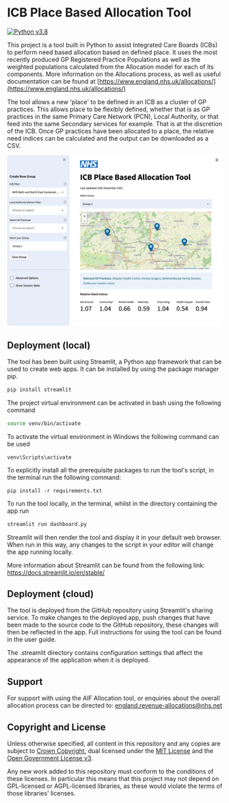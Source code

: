 # ICB Place Based Allocation Tool

[![Python v3.8](https://img.shields.io/badge/python-v3.8-blue.svg)](https://www.python.org/downloads/release/python-380/)

This project is a tool built in Python to assist Integrated Care Boards (ICBs) to perform need based allocation based on defined place. It uses the most recently produced GP Registered Practice Populations as well as the weighted populations calculated from the Allocation model for each of its components. More information on the Allocations process, as well as useful documentation can be found at [https://www.england.nhs.uk/allocations/](https://www.england.nhs.uk/allocations/)

The tool allows a new 'place' to be defined in an ICB as a cluster of GP practices. This allows place to be flexibly defined, whether that is as GP practices in the same Primary Care Network (PCN), Local Authority, or that feed into the same Secondary services for example. That is at the discretion of the ICB. Once GP practices have been allocated to a place, the relative need indices can be calculated and the output can be downloaded as a CSV.

![ICB Place Based Allocation Tool](/docs/screenshot-min.png?raw=true "ICB Place Based Allocation Tool")

## Deployment (local)

The tool has been built using Streamlit, a Python app framework that can be used to create web apps. It can be installed by using the package manager pip.

```bash
pip install streamlit
```

The project virtual environment can be activated in bash using the following command

```bash
source venv/bin/activate
```

To activate the virtual environment in Windows the following command can be used

```shell
venv\Scripts\activate
```

To explicitly install all the prerequisite packages to run the tool's script, in the terminal run the following command:

```shell
pip install -r requirements.txt
```

To run the tool locally, in the terminal, whilst in the directory containing the app run

```bash
streamlit run dashboard.py
```

Streamlit will then render the tool and display it in your default web browser. When run in this way, any changes to the script in your editor will change the app running locally.

More information about Streamlit can be found from the following link:
https://docs.streamlit.io/en/stable/

## Deployment (cloud)

The tool is deployed from the GitHub repository using Streamlit's sharing service. To make changes to the deployed app, push changes that have been made to the source code to the GitHub repository, these changes will then be reflected in the app. Full instructions for using the tool can be found in the user guide.

The .streamlit directory contains configuration settings that affect the appearance of the application when it is deployed.

## Support

For support with using the AIF Allocation tool, or enquiries about the overall allocation process can be directed to: [england.revenue-allocations@nhs.net](mailto:england.revenue-allocations@nhs.net)

## Copyright and License

Unless otherwise specified, all content in this repository and any copies are subject to [Crown Copyright](http://www.nationalarchives.gov.uk/information-management/re-using-public-sector-information/copyright-and-re-use/crown-copyright/), dual licensed under the [MIT License](./LICENSE) and the [Open Government License v3](./LICENSE).

Any new work added to this repository must conform to the conditions of these licenses. In particular this means that this project may not depend on GPL-licensed or AGPL-licensed libraries, as these would violate the terms of those libraries' licenses.
